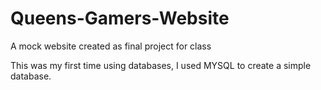 # Queens-Gamers-Website
A mock website created as final project for class

This was my first time using databases, I used MYSQL to create a simple database.
